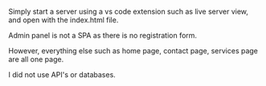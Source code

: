 Simply start a server using a vs code extension such as live server view, and open with the index.html file.


Admin panel is not a SPA as there is no registration form.

However, everything else such as home page, contact page, services page are all one page.

I did not use API's or databases.



